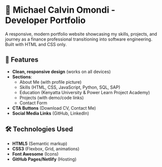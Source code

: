 # 🌟 Michael Calvin Omondi - Developer Portfolio

A responsive, modern portfolio website showcasing my skills, projects, and journey as a finance professional transitioning into software engineering. Built with HTML and CSS only.

## 🚀 Features

- **Clean, responsive design** (works on all devices)
- **Sections**:
  - About Me (with profile picture)
  - Skills (HTML, CSS, JavaScript, Python, SQL, SAP)
  - Education (Kenyatta University & Power Learn Project Academy)
  - Projects (with demo/code links)
  - Contact Form
- **CTA Buttons** (Download CV, Contact Me)
- **Social Media Links** (GitHub, LinkedIn)

## 🛠️ Technologies Used

- **HTML5** (Semantic markup)
- **CSS3** (Flexbox, Grid, animations)
- **Font Awesome** (Icons)
- **GitHub Pages/Netlify** (Hosting)
